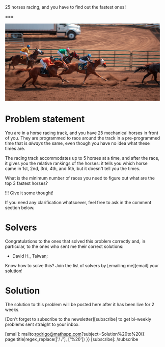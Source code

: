 25 horses racing, and you have to find out the fastest ones!

===

![](thumbnail.png "Photo by Dallas Reedy on Unsplash.")


# Problem statement

You are in a horse racing track, and you have 25 mechanical horses in front of you.
They are programmed to race around the track in a pre-programmed time that is _always_ the same,
even though you have no idea what these times are.

The racing track accommodates up to 5 horses at a time,
and after the race, it gives you the relative rankings of the horses:
it tells you which horse came in 1st, 2nd, 3rd, 4th, and 5th,
but it doesn't tell you the times.

What is the minimum number of races you need to figure out what are the top 3 fastest horses?

!!! Give it some thought!

If you need any clarification whatsoever, feel free to ask in the comment section below.


# Solvers

Congratulations to the ones that solved this problem correctly and, in particular, to the ones
who sent me their correct solutions:

 - David H., Taiwan;

Know how to solve this?
Join the list of solvers by [emailing me][email] your solution!


# Solution

The solution to this problem will be posted here after it has been live for 2 weeks.


[Don't forget to subscribe to the newsletter][subscribe] to get bi-weekly
problems sent straight to your inbox.

[email]: mailto:rodrigo@mathspp.com?subject=Solution%20to%20{{ page.title|regex_replace(['/ /'], ['%20']) }}
[subscribe]: /subscribe
